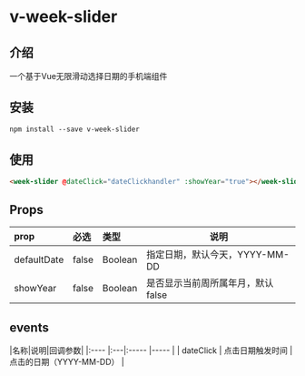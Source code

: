 # v-week-slider
## 介绍
一个基于Vue无限滑动选择日期的手机端组件

## 安装
```html
npm install --save v-week-slider
```

## 使用
```html
<week-slider @dateClick="dateClickhandler" :showYear="true"></week-slider>
```   

## Props
|prop|必选|类型|说明|
|:----    |:---|:----- |-----   |
|defaultDate   | false  | Boolean  | 指定日期，默认今天，YYYY-MM-DD |
| showYear  | false  | Boolean  | 是否显示当前周所属年月，默认false  |

## events
|名称|说明|回调参数|
|:----    |:---|:----- |-----   |
| dateClick  | 点击日期触发时间  |  点击的日期（YYYY-MM-DD） |
